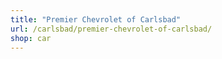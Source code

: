 ```yaml
---
title: "Premier Chevrolet of Carlsbad"
url: /carlsbad/premier-chevrolet-of-carlsbad/
shop: car
---
```

